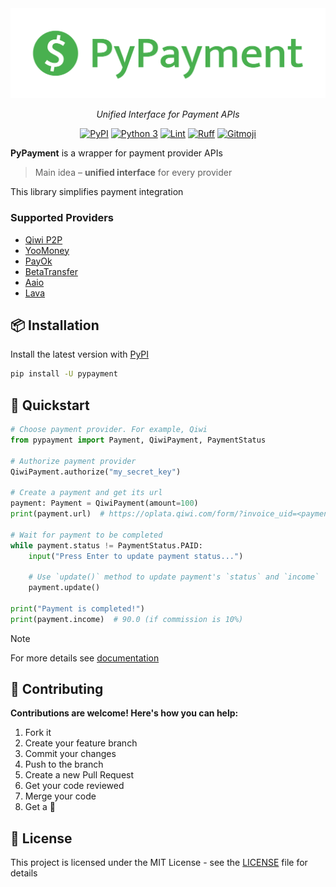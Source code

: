 <div align="center">
    <img src="docs/assets/banner.png" alt="PyPayment">
    <p><em>Unified Interface for Payment APIs</em></p>
    <div>
        <a href="https://pypi.org/project/pypayment/" target="_blank"><img
            alt="PyPI"
            src="https://img.shields.io/pypi/v/pypayment?color=49b04f&style=flat-square"
        ></a>
        <a href="https://www.python.org/" target="_blank"><img 
            alt="Python 3"
            src="https://img.shields.io/pypi/pyversions/pypayment?color=49b04f&style=flat-square"
        ></a>
        <a href="https://github.com/TimNekk/PyPayment/blob/main/.github/workflows/lint.yml" target="_blank"><img
            alt="Lint"
            src="https://img.shields.io/github/actions/workflow/status/TimNekk/PyPayment/lint.yml?color=49b04f&label=Lint&style=flat-square"
        ></a>
        <a href="https://github.com/astral-sh/ruff" target="_blank"><img
            alt="Ruff"
            src="https://img.shields.io/endpoint?url=https://raw.githubusercontent.com/astral-sh/ruff/main/assets/badge/v2.json&color=49b04f&style=flat-square"
        ></a>
        <a href="https://gitmoji.dev" target="_blank"><img
            alt="Gitmoji"
            src="https://img.shields.io/badge/gitmoji-%20😜%20😍-FFDD67.svg?color=49b04f&style=flat-square"
        ></a>
    </div>
</div>


**PyPayment** is a wrapper for payment provider APIs

> Main idea – **unified interface** for every provider

This library simplifies payment integration

### Supported Providers

- [Qiwi P2P](https://p2p.qiwi.com/)
- [YooMoney](https://yoomoney.ru/)
- [PayOk](https://payok.online/)
- [BetaTransfer](https://betatransfer.io/)
- [Aaio](https://aaio.so/)
- [Lava](https://lava.kz/)

## 📦 Installation

Install the latest version with [PyPI](https://pypi.org/project/pypayment/)

```bash
pip install -U pypayment
```

## 🚀 Quickstart

```python
# Choose payment provider. For example, Qiwi
from pypayment import Payment, QiwiPayment, PaymentStatus

# Authorize payment provider
QiwiPayment.authorize("my_secret_key")

# Create a payment and get its url
payment: Payment = QiwiPayment(amount=100)
print(payment.url)  # https://oplata.qiwi.com/form/?invoice_uid=<payment_unique_id>

# Wait for payment to be completed
while payment.status != PaymentStatus.PAID:
    input("Press Enter to update payment status...")

    # Use `update()` method to update payment's `status` and `income`
    payment.update()

print("Payment is completed!")
print(payment.income)  # 90.0 (if commission is 10%)
```

> [!NOTE]
> For more details see [documentation](https://pypayment.readthedocs.io)

## 👥 Contributing

**Contributions are welcome! Here's how you can help:**

1. Fork it
2. Create your feature branch
3. Commit your changes
4. Push to the branch
5. Create a new Pull Request
6. Get your code reviewed
7. Merge your code
8. Get a 🌟

## 📝 License

This project is licensed under the MIT License - see the [LICENSE](LICENSE) file for details